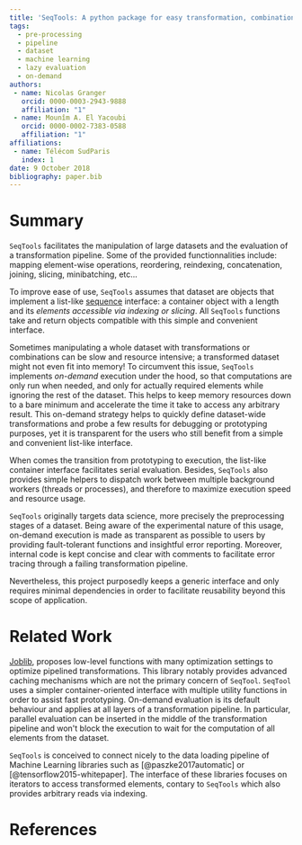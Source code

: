 ```yaml
---
title: 'SeqTools: A python package for easy transformation, combination and evaluation of large datasets.'
tags:
  - pre-processing
  - pipeline
  - dataset
  - machine learning
  - lazy evaluation
  - on-demand
authors:
 - name: Nicolas Granger
   orcid: 0000-0003-2943-9888
   affiliation: "1"
 - name: Mounîm A. El Yacoubi
   orcid: 0000-0002-7383-0588
   affiliation: "1"
affiliations:
 - name: Télécom SudParis
   index: 1
date: 9 October 2018
bibliography: paper.bib
---
```



# Summary

``SeqTools`` facilitates the manipulation of large datasets and the evaluation
of a transformation pipeline. Some of the provided functionnalities include:
mapping element-wise operations, reordering, reindexing, concatenation, joining,
slicing, minibatching, etc...

To improve ease of use, ``SeqTools`` assumes that dataset are objects that
implement a list-like
[sequence](https://docs.python.org/3/glossary.html#term-sequence) interface: a
container object with a length and its _elements accessible via indexing or
slicing_. All ``SeqTools`` functions take and return objects compatible with
this simple and convenient interface.

Sometimes manipulating a whole dataset with transformations or combinations can
be slow and resource intensive; a transformed dataset might not even fit into
memory! To circumvent this issue, ``SeqTools`` implements _on-demand_ execution
under the hood, so that computations are only run when needed, and only for
actually required elements while ignoring the rest of the dataset. This helps to
keep memory resources down to a bare minimum and accelerate the time it take to
access any arbitrary result. This on-demand strategy helps to quickly define
dataset-wide transformations and probe a few results for debugging or
prototyping purposes, yet it is transparent for the users who still benefit from
a simple and convenient list-like interface.
 
When comes the transition from prototyping to execution, the list-like container
interface facilitates serial evaluation. Besides, ``SeqTools`` also provides
simple helpers to dispatch work between multiple background workers (threads or
processes), and therefore to maximize execution speed and resource usage.

``SeqTools`` originally targets data science, more precisely the preprocessing
stages of a dataset. Being aware of the experimental nature of this usage,
on-demand execution is made as transparent as possible to users by providing
fault-tolerant functions and insightful error reporting. Moreover, internal code
is kept concise and clear with comments to facilitate error tracing through a
failing transformation pipeline.

Nevertheless, this project purposedly keeps a generic interface and only
requires minimal dependencies in order to facilitate reusability beyond this
scope of application.

# Related Work

[Joblib](https://joblib.readthedocs.io), proposes low-level functions with many
optimization settings to optimize pipelined transformations. This library
notably provides advanced caching mechanisms which are not the primary concern
of ``SeqTool``. ``SeqTool`` uses a simpler container-oriented interface with
multiple utility functions in order to assist fast prototyping. On-demand
evaluation is its default behaviour and applies at all layers of a
transformation pipeline. In particular, parallel evaluation can be inserted in
the middle of the transformation pipeline and won't block the execution to wait
for the computation of all elements from the dataset.

``SeqTools`` is conceived to connect nicely to the data loading pipeline of
Machine Learning libraries such as [@paszke2017automatic] or
[@tensorflow2015-whitepaper]. The interface of these libraries focuses on
iterators to access transformed elements, contary to ``SeqTools`` which also
provides arbitrary reads via indexing.

# References
